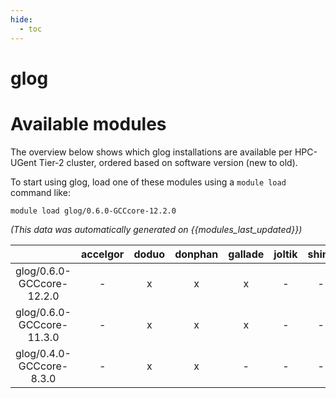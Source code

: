 ```yaml
---
hide:
  - toc
---
```


glog
====

# Available modules


The overview below shows which glog installations are available per HPC-UGent Tier-2 cluster, ordered based on software version (new to old).

To start using glog, load one of these modules using a `module load` command like:

```shell
module load glog/0.6.0-GCCcore-12.2.0
```

*(This data was automatically generated on {{modules_last_updated}})*  

| |accelgor|doduo|donphan|gallade|joltik|shinx|
| :---: | :---: | :---: | :---: | :---: | :---: | :---: |
|glog/0.6.0-GCCcore-12.2.0|-|x|x|x|-|-|
|glog/0.6.0-GCCcore-11.3.0|-|x|x|x|-|-|
|glog/0.4.0-GCCcore-8.3.0|-|x|x|-|-|-|
